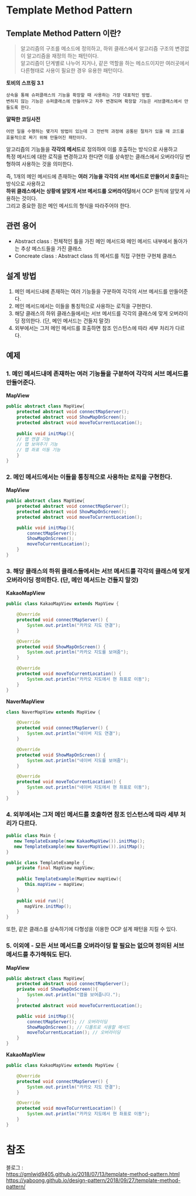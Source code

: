 # Template Method Pattern   

## Template Method Pattern 이란?   
> 알고리즘의 구조를 메소드에 정의하고, 하위 클래스에서 알고리즘 구조의 변경없이 알고리즘을 재정의 하는 패턴이다.     
> 알고리즘이 단계별로 나누어 지거나, 같은 역할을 하는 메소드이지만 여러곳에서 다른형태로 사용이 필요한 경우 유용한 패턴이다.    
 
**토비의 스프링 3.1**      
```
상속을 통해 슈퍼클래스의 기능을 확장할 때 사용하는 가장 대표적인 방법.           
변하지 않는 기능은 슈퍼클래스에 만들어두고 자주 변경되며 확장할 기능은 서브클래스에서 만들도록 한다.      
```    

**얄팍한 코딩사전**   
```
어떤 일을 수행하는 몇가지 방법이 있는데 그 전반적 과정에 공통된 절차가 있을 때 코드를 효율적으로 짜기 위해 만들어진 패턴이다.   
```
   
알고리즘의 기능들을 **각각의 메서드**로 정의하여 이를 호출하는 방식으로 사용하고       
특정 메서드에 대한 로직을 변경하고자 한다면 이를 상속받는 클래스에서 오버라이딩 변형하여 사용하는 것을 의미한다.       

즉, 1개의 메인 메서드에 존재하는 **여러 기능을 각각의 서브 메서드로 만들어서 호출**하는 방식으로 사용하고     
**하위 클래스에서는 상황에 알맞게 서브 메서드를 오버라이딩**해서 OCP 원칙에 알맞게 사용하는 것이다.         
그리고 중요한 점은 메인 메서드의 형식을 따라주어야 한다.   
    
## 관련 용어  
* Abstract class : 전체적인 틀을 가진 메인 메서드와 메인 메서드 내부에서 돌아가는 추상 메스드들을 가진 클래스     
* Concreate class : Abstract class 의 메서드를 직접 구현한 구현체 클래스     

## 설계 방법 
1. 메인 메서드내에 존재하는 여러 기능들을 구분하여 각각의 서브 메서드를 만들어준다.     
2. 메인 메서드에서는 이들을 통칭적으로 사용하는 로직을 구현한다.      
3. 해당 클래스의 하위 클래스들에서는 서브 메서드를 각각의 클래스에 맞게 오버라이딩 정의한다. (단, 메인 메서드는 건들지 말것)    
4. 외부에서는 그저 메인 메서드를 호출하면 참조 인스턴스에 따라 세부 처리가 다르다.


## 예제 
### 1. 메인 메서드내에 존재하는 여러 기능들을 구분하여 각각의 서브 메서드를 만들어준다.    
**MapView**
```java
public abstract class MapView{
    protected abstract void connectMapServer();
    protected abstract void ShowMapOnScreen();
    protected abstract void moveToCurrentLocation();
    
    public void initMap(){
    // 맵 연결 기능
    // 맵 보여주기 기능
    // 맵 좌표 이동 기능 
    }
}
```
### 2. 메인 메서드에서는 이들을 통칭적으로 사용하는 로직을 구현한다.
**MapView**
```java
public abstract class MapView{
    protected abstract void connectMapServer();
    protected abstract void ShowMapOnScreen();
    protected abstract void moveToCurrentLocation();

    public void initMap(){
        connectMapServer();
        ShowMapOnScreen();
        moveToCurrentLocation();
    }
}
```
### 3. 해당 클래스의 하위 클래스들에서는 서브 메서드를 각각의 클래스에 맞게 오버라이딩 정의한다. (단, 메인 메서드는 건들지 말것)
**KakaoMapView**   
```java
public class KakaoMapView extends MapView {

    @Override
    protected void connectMapServer() {
        System.out.println("카카오 지도 연결");
    }

    @Override
    protected void ShowMapOnScreen() {
        System.out.println("카카오 지도를 보여줌");
    }

    @Override
    protected void moveToCurrentLocation() {
        System.out.println("카카오 지도에서 현 좌표로 이동");
    }
}
```
**NaverMapView**
```java
class NaverMapView extends MapView {

    @Override
    protected void connectMapServer() {
        System.out.println("네이버 지도 연결");
    }

    @Override
    protected void ShowMapOnScreen() {
        System.out.println("네이버 지도를 보여줌");
    }

    @Override
    protected void moveToCurrentLocation() {
        System.out.println("네이버 지도에서 현 좌표로 이동");
    }
}
```

### 4. 외부에서는 그저 메인 메서드를 호출하면 참조 인스턴스에 따라 세부 처리가 다르다.
```java
public class Main {
   new TemplateExample(new KakaoMapView()).initMap();
   new TemplateExample(new NaverMapView()).initMap();
}
```
```java
public class TemplateExample {
    private final MapView mapView;
    
    public TemplateExample(MapView mapView){
       this.mapView = mapView;
    }
    
    public void run(){
       mapVire.initMap();
    }
}
```
또한, 같은 클래스를 상속하기에 다형성을 이용한 OCP 설계 패턴을 지킬 수 있다.   

### 5. 이외에 - 모든 서브 메서드를 오버라이딩 할 필요는 없으며 정의된 서브 메서드를 추가해줘도 된다.      
**MapView**
```java
public abstract class MapView{
    protected abstract void connectMapServer();
    private void ShowMapOnScreen(){
        System.out.println("맵을 보여줍니다.");
    }
    protected abstract void moveToCurrentLocation();

    public void initMap(){
        connectMapServer(); // 오버라이딩 
        ShowMapOnScreen(); // 디폴트로 사용할 메서드 
        moveToCurrentLocation(); // 오버라이딩
    }
}
```
**KakaoMapView**   
```java
public class KakaoMapView extends MapView {

    @Override
    protected void connectMapServer() {
        System.out.println("카카오 지도 연결");
    }

    @Override
    protected void moveToCurrentLocation() {
        System.out.println("카카오 지도에서 현 좌표로 이동");
    }
}
```

# 참조 
블로그 :    
https://gmlwjd9405.github.io/2018/07/13/template-method-pattern.html       
https://yaboong.github.io/design-pattern/2018/09/27/template-method-pattern/       
